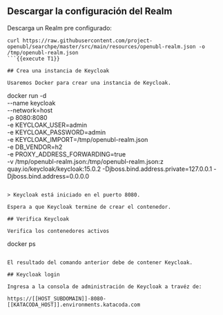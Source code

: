 ## Descargar la configuración del Realm

Descarga un Realm pre configurado:

```
curl https://raw.githubusercontent.com/project-openubl/searchpe/master/src/main/resources/openubl-realm.json -o /tmp/openubl-realm.json
```{{execute T1}}

## Crea una instancia de Keycloak

Usaremos Docker para crear una instancia de Keycloak.

```
docker run -d \
--name keycloak \
--network=host \
-p 8080:8080 \
-e KEYCLOAK_USER=admin \
-e KEYCLOAK_PASSWORD=admin \
-e KEYCLOAK_IMPORT=/tmp/openubl-realm.json \
-e DB_VENDOR=h2 \
-e PROXY_ADDRESS_FORWARDING=true \
-v /tmp/openubl-realm.json:/tmp/openubl-realm.json:z \
quay.io/keycloak/keycloak:15.0.2 -Djboss.bind.address.private=127.0.0.1 -Djboss.bind.address=0.0.0.0
```{{execute T1}}

> Keycloak está iniciado en el puerto 8080.

Espera a que Keycloak termine de crear el contenedor.

## Verifica Keycloak

Verifica los contenedores activos

```
docker ps
```{{execute T1}}

El resultado del comando anterior debe de contener Keycloak.

## Keycloak login

Ingresa a la consola de administración de Keycloak a travéz de:

https://[[HOST_SUBDOMAIN]]-8080-[[KATACODA_HOST]].environments.katacoda.com